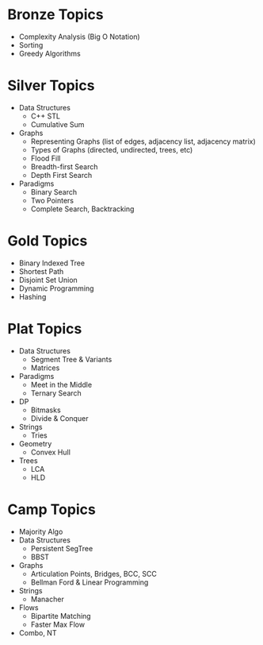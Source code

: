# Bronze Topics

  * Complexity Analysis (Big O Notation)
  * Sorting
  * Greedy Algorithms

# Silver Topics

  * Data Structures
    * C++ STL
    * Cumulative Sum
  * Graphs
    * Representing Graphs (list of edges, adjacency list, adjacency matrix)
    * Types of Graphs (directed, undirected, trees, etc)
    * Flood Fill
    * Breadth-first Search
    * Depth First Search
  * Paradigms
    * Binary Search
    * Two Pointers 
    * Complete Search, Backtracking

# Gold Topics

  * Binary Indexed Tree
  * Shortest Path
  * Disjoint Set Union
  * Dynamic Programming
  * Hashing

# Plat Topics

  * Data Structures
    * Segment Tree & Variants
    * Matrices
  * Paradigms
    * Meet in the Middle
    * Ternary Search
  * DP
    * Bitmasks
    * Divide & Conquer
  * Strings
    * Tries
  * Geometry
    * Convex Hull
  * Trees
    * LCA
    * HLD

# Camp Topics
  * Majority Algo
  * Data Structures
    * Persistent SegTree
    * BBST
  * Graphs
    * Articulation Points, Bridges, BCC, SCC
    * Bellman Ford & Linear Programming
  * Strings
    * Manacher
  * Flows
    * Bipartite Matching
    * Faster Max Flow
  * Combo, NT
